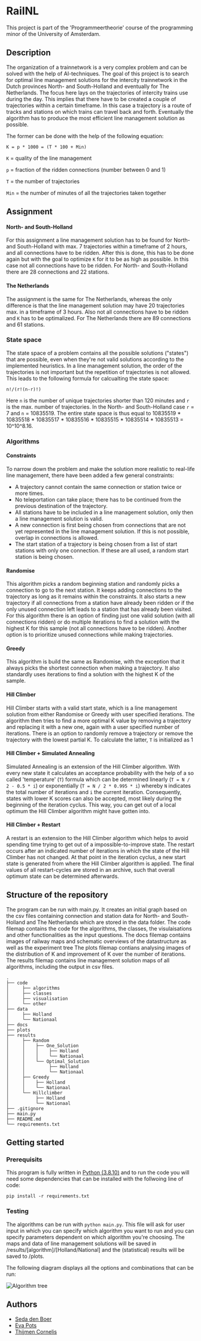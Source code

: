 # RailNL
This project is part of the 'Programmeertheorie' course of the programming minor of the University of Amsterdam.

## Description
The organization of a trainnetwork is a very complex problem and can be solved with the help of AI-techniques. The goal of this project is to search for optimal line management solutions for the intercity trainnetwork in the Dutch provinces North- and South-Holland and eventually for The Netherlands. The focus here lays on the trajectories of intercity trains use during the day. This implies that there have to be created a couple of trajectories within a certain timeframe. In this case a trajectory is a route of tracks and stations on which trains can travel back and forth. Eventually the algorithm has to produce the most efficient line management solution as possible.

The former can be done with the help of the following equation:

`K = p * 1000 = (T * 100 + Min)`

`K` = quality of the line management

`p` = fraction of the ridden connections (number between 0 and 1)

`T` = the number of trajectories

`Min` = the number of minutes of all the trajectories taken together

## Assignment
#### North- and South-Holland
For this assignment a line management solution has to be found for North- and South-Holland with max. 7 trajectories within a timeframe of 2 hours, and all connections have to be ridden. After this is done, this has to be done again but with the goal to optimize `K` for it to be as high as possible. In this case not all connections have to be ridden. For North- and South-Holland there are 28 connections and 22 stations.

#### The Netherlands
The assignment is the same for The Netherlands, whereas the only difference is that the line management solution may have 20 trajectories max. in a timeframe of 3 hours. Also not all connections have to be ridden and `K` has to be optimalized. For The Netherlands there are 89 connections and 61 stations.

### State space 
The state space of a problem contains all the possible solutions ("states") that are possible, even when they're not valid solutions according to the implemented heuristics. In a line management solution, the order of the trajectories is not important but the repetition of trajectories is not allowed. This leads to the following formula for calcualting the state space:

`n!/(r!(n-r)!)`

Here `n` is the number of unique trajectories shorter than 120 minutes and `r` is the max. number of trajectories. In the North- and South-Holland case `r` = 7 and `n` = 10835519. The entire state space is thus equal to 10835519 * 10835518 * 10835517 * 10835516 * 10835515 * 10835514 * 10835513 = 10^10^8.16.

### Algorithms
#### Constraints
To narrow down the problem and make the solution more realistic to real-life line management, there have been added a few general constraints:

* A trajectory cannot contain the same connection or station twice or more times.
* No teleportation can take place; there has to be continued from the previous destination of the trajectory.
* All stations have to be included in a line management solution, only then a line management solution is valid.
* A new connection is first being chosen from connections that are not yet represented in the line management solution. If this is not possible, overlap in connections is allowed.
* The start station of a trajectory is being chosen from a list of start stations with only one connection. If these are all used, a random start station is being chosen.

#### Randomise
This algorithm picks a random beginning station and randomly picks a connection to go to the next station. It keeps adding connections to the trajectory as long as it remains within the constraints. It also starts a new trajectory if all connections from a station have already been ridden or if the only unused connection left leads to a station that has already been visited. For this algorithm there is an option of finding just one valid solution (with all connections ridden) or do multiple iterations to find a solution with the highest K for this sample (not all connections have to be ridden). Another option is to prioritize unused connections while making trajectories.

#### Greedy
This algorithm is build the same as Randomise, with the exception that it always picks the shortest connection when making a trajectory. It also standardly uses iterations to find a solution with the highest K of the sample.

#### Hill Climber
Hill Climber starts with a valid start state, which is a line management solution from either Randomise or Greedy with user specified iterations. The algorithm then tries to find a more optimal K value by removing a trajectory and replacing it with a new one, again with a user specified number of iterations. There is an option to randomly remove a trajectory or remove the trajectory with the lowest partial K. To calculate the latter, `T` is initialized as 1

#### Hill Climber + Simulated Annealing
Simulated Annealing is an extension of the Hill Climber algorithm. With every new state it calculates an acceptance probability with the help of a so called 'temperature' (`T`)  formula which can be determined linearly (`T = N / 2 - 0.5 * i`) or exponentially (`T = N / 2 * 0.995 * i`) whereby `N` indicates the total number of iterations and `i` the current iteration. Consequently, states with lower K scores can also be accepted, most likely during the beginning of the iteration cyclus. This way, you can get out of a local optimum the Hill Climber algorithm might have gotten into.

#### Hill Climber + Restart
A restart is an extension to the Hill Climber algorithm which helps to avoid spending time trying to get out of a impossible-to-improve state. The restart occurs after an indicated number of iterations in which the state of the Hill Climber has not changed. At that point in the iteration cyclus, a new start state is generated from where the Hill Climber algorithm is applied. The final values of all restart-cycles are stored in an archive, such that overall optimum state can be determined afterwards.

## Structure of the repository

The program can be run with main.py. It creates an initial graph based on the csv files containing connection and station data for North- and South-Holland and The Netherlands which are stored in the data folder. The code filemap contains the code for the algorithms, the classes, the visulaisations and other functionalities as the input questions. The docs filemap contains images of railway maps and schematic overviews of the datastructure as well as the experiment tree The plots filemap contians analysing images of the distribution of K and improvement of K over the number of iterations. The results filemap contains line management solution maps of all algorithms, including the output in csv files.
```
.
├── code    
│     ├── algorithms
│     ├── classes
│     ├── visualisation
│     └── other
├── data  
│     ├── Holland
│     └── Nationaal
├── docs                    
├── plots 
├── results
│     ├── Random
│     │    ├── One_Solution
│     │    │    ├── Holland
│     │    │    └── Nationaal
│     │    └── Optimal_Solution
│     │         ├── Holland
│     │         └── Nationaal
│     ├── Greedy
│     │    ├── Holland
│     │    └── Nationaal
│     └── Hillclimber
│          ├── Holland
│          └── Nationaal
├── .gitignore
├── main.py
├── README.md
└── requirements.txt
```
## Getting started
### Prerequisits
This program is fully written in [Python (3.8.10)](https://www.python.org/downloads/) and to run the code you will need some dependencies that can be installed with the follwoing line of code:

`pip install -r requirements.txt`

### Testing
The algorithms can be run with `python main.py`. This file will ask for user input in which you can specify which algorithm you want to run and you can specify parameters dependent on which algorithm you're choosing.
The maps and data of line management solutions will be saved in /results/[algorithm]/[Holland/National] and the (statistical) results will be saved to /plots.

The following diagram displays all the options and combinations that can be run:

![Algorithm tree](docs/algorithm_tree.png)

## Authors
* [Seda den Boer](https://www.github.com/sedadenboer)
* [Eva Pots](https://github.com/evapots)
* [Thijmen Cornelis](https://github.com/Thijmen1411)
